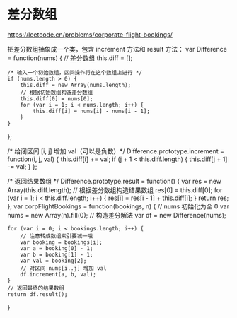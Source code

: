# 差分数组
https://leetcode.cn/problems/corporate-flight-bookings/

把差分数组抽象成一个类，包含 increment 方法和 result 方法：
var Difference = function(nums) {
    // 差分数组
    this.diff = [];

    /* 输入一个初始数组，区间操作将在这个数组上进行 */
    if (nums.length > 0) {
        this.diff = new Array(nums.length);
        // 根据初始数组构造差分数组
        this.diff[0] = nums[0];
        for (var i = 1; i < nums.length; i++) {
            this.diff[i] = nums[i] - nums[i - 1];
        }
    }
};

/* 给闭区间 [i, j] 增加 val（可以是负数）*/
Difference.prototype.increment = function(i, j, val) {
    this.diff[i] += val;
    if (j + 1 < this.diff.length) {
        this.diff[j + 1] -= val;
    }
};

/* 返回结果数组 */
Difference.prototype.result = function() {
    var res = new Array(this.diff.length);
    // 根据差分数组构造结果数组
    res[0] = this.diff[0];
    for (var i = 1; i < this.diff.length; i++) {
        res[i] = res[i - 1] + this.diff[i];
    }
    return res;
};
var corpFlightBookings = function(bookings, n) {
    // nums 初始化为全 0
    var nums = new Array(n).fill(0);
    // 构造差分解法
    var df = new Difference(nums);

    for (var i = 0; i < bookings.length; i++) {
        // 注意转成数组索引要减一哦
        var booking = bookings[i];
        var a = booking[0] - 1;
        var b = booking[1] - 1;
        var val = booking[2];
        // 对区间 nums[i..j] 增加 val
        df.increment(a, b, val);
    }
    // 返回最终的结果数组
    return df.result();
}
